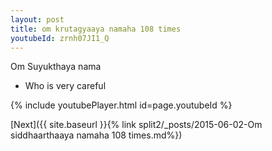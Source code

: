 ```yaml
---
layout: post
title: om krutagyaaya namaha 108 times
youtubeId: zrnh07JI1_Q
---
```

 
 
Om Suyukthaya nama 
 
 -  Who is very careful 
 
  
 
  
 
 
 
 
 
 


{% include youtubePlayer.html id=page.youtubeId %}
 
[Next]({{ site.baseurl }}{% link  split2/_posts/2015-06-02-Om siddhaarthaaya namaha 108 times.md%})
 
